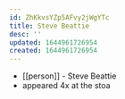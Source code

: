 ```yaml
---
id: ZhKkvsYZp5AFvy2jWgYTc
title: Steve Beattie
desc: ''
updated: 1644961726954
created: 1644961726954
---
```



- [[person]] - Steve Beattie
- appeared 4x at the stoa
